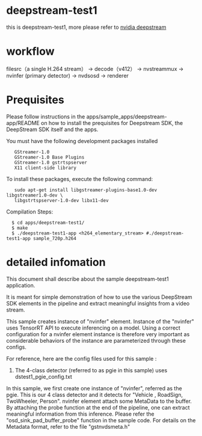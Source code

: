 # deepstream-test1
this is deepstream-test1, more please refer to [nvidia deepstream](https://developer.nvidia.com/deepstream-sdk)

# workflow
filesrc（a single H.264 stream） → decode（v412） → nvstreammux → nvinfer (primary detector) → nvdsosd → renderer

# Prequisites

Please follow instructions in the apps/sample_apps/deepstream-app/README on how
to install the prequisites for Deepstream SDK, the DeepStream SDK itself and the
apps.

You must have the following development packages installed
```
   GStreamer-1.0
   GStreamer-1.0 Base Plugins
   GStreamer-1.0 gstrtspserver
   X11 client-side library
```

To install these packages, execute the following command:
```
   sudo apt-get install libgstreamer-plugins-base1.0-dev libgstreamer1.0-dev \
   libgstrtspserver-1.0-dev libx11-dev
```
Compilation Steps:
```
  $ cd apps/deepstream-test1/
  $ make
  $ ./deepstream-test1-app <h264_elementary_stream> #./deepstream-test1-app sample_720p.h264
```

# detailed infomation

This document shall describe about the sample deepstream-test1 application.

It is meant for simple demonstration of how to use the various DeepStream SDK
elements in the pipeline and extract meaningful insights from a video stream.

This sample creates instance of "nvinfer" element. Instance of
the "nvinfer" uses TensorRT API to execute inferencing on a model. Using a
correct configuration for a nvinfer element instance is therefore very
important as considerable behaviors of the instance are parameterized
through these configs.

For reference, here are the config files used for this sample :
1. The 4-class detector (referred to as pgie in this sample) uses
    dstest1_pgie_config.txt

In this sample, we first create one instance of "nvinfer", referred as the pgie.
This is our 4 class detector and it detects for "Vehicle , RoadSign, TwoWheeler,
Person".
nvinfer element attach some MetaData to the buffer. By attaching
the probe function at the end of the pipeline, one can extract meaningful
information from this inference. Please refer the "osd_sink_pad_buffer_probe"
function in the sample code. For details on the Metadata format, refer to the
file "gstnvdsmeta.h"
